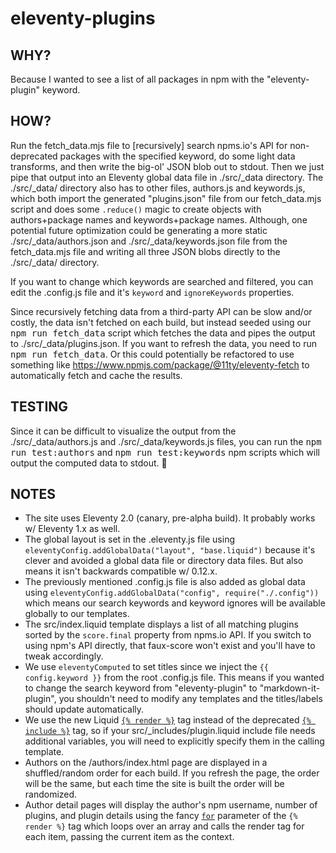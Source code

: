 # eleventy-plugins

## WHY?
Because I wanted to see a list of all packages in npm with the "eleventy-plugin" keyword.

## HOW?
Run the fetch_data.mjs file to [recursively] search npms.io's API for non-deprecated packages with the specified keyword, do some light data transforms, and then write the big-ol' JSON blob out to stdout. Then we just pipe that output into an Eleventy global data file in ./src/_data directory.
The ./src/_data/ directory also has to other files, authors.js and keywords.js, which both import the generated "plugins.json" file from our fetch_data.mjs script and does some `.reduce()` magic to create objects with authors+package names and keywords+package names.
Although, one potential future optimization could be generating a more static ./src/_data/authors.json and ./src/_data/keywords.json file from the fetch_data.mjs file and writing all three JSON blobs directly to the ./src/_data/ directory.

If you want to change which keywords are searched and filtered, you can edit the .config.js file and it's `keyword` and `ignoreKeywords` properties.

Since recursively fetching data from a third-party API can be slow and/or costly, the data isn't fetched on each build, but instead seeded using our <kbd>npm run fetch_data</kbd> script which fetches the data and pipes the output to ./src/_data/plugins.json. If you want to refresh the data, you need to run <kbd>npm run fetch_data</kbd>. Or this could potentially be refactored to use something like https://www.npmjs.com/package/@11ty/eleventy-fetch to automatically fetch and cache the results.

## TESTING
Since it can be difficult to visualize the output from the ./src/_data/authors.js and ./src/_data/keywords.js files, you can run the <kbd>npm run test:authors</kbd> and <kbd>npm run test:keywords</kbd> npm scripts which will output the computed data to stdout. 🤷

## NOTES
- The site uses Eleventy 2.0 (canary, pre-alpha build). It probably works w/ Eleventy 1.x as well.
- The global layout is set in the .eleventy.js file using `eleventyConfig.addGlobalData("layout", "base.liquid")` because it's clever and avoided a global data file or directory data files. But also means it isn't backwards compatible w/ 0.12.x.
- The previously mentioned .config.js file is also added as global data using `eleventyConfig.addGlobalData("config", require("./.config"))` which means our search keywords and keyword ignores will be available globally to our templates.
- The src/index.liquid template displays a list of all matching plugins sorted by the `score.final` property from npms.io API. If you switch to using npm's API directly, that faux-score won't exist and you'll have to tweak accordingly.
- We use `eleventyComputed` to set titles since we inject the `{{ config.keyword }}` from the root .config.js file. This means if you wanted to change the search keyword from "eleventy-plugin" to "markdown-it-plugin", you shouldn't need to modify any templates and the titles/labels should update automatically.
- We use the new Liquid [`{% render %}`](https://liquidjs.com/tags/render.html) tag instead of the deprecated [`{% include %}`](https://liquidjs.com/tags/include.html) tag, so if your src/_includes/plugin.liquid include file needs additional variables, you will need to explicitly specify them in the calling template.
- Authors on the /authors/index.html page are displayed in a shuffled/random order for each build. If you refresh the page, the order will be the same, but each time the site is built the order will be randomized.
- Author detail pages will display the author's npm username, number of plugins, and plugin details using the fancy [`for`](https://liquidjs.com/tags/render.html#The-for-Parameter) parameter of the `{% render %}` tag which loops over an array and calls the render tag for each item, passing the current item as the context.
